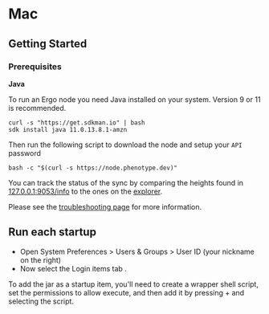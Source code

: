 # Mac

## Getting Started

### Prerequisites

**Java**

To run an Ergo node you need Java installed on your system. Version 9 or 11 is recommended.

```
curl -s "https://get.sdkman.io" | bash
sdk install java 11.0.13.8.1-amzn
```

Then run the following script to download the node and setup your `API` password

```
bash -c "$(curl -s https://node.phenotype.dev)"
```

You can track the status of the sync by comparing the heights found in [127.0.0.1:9053/info](http://127.0.0.1:9053/info) to the ones on the [explorer](https://explorer.ergoplatform.com/en/).

Please see the [troubleshooting page](troubleshooting.md) for more information.

## Run each startup

- Open System Preferences > Users & Groups > User ID (your nickname on the right)
- Now select the Login items tab .

To add the jar as a startup item, you'll need to create a wrapper shell script, set the permissions to allow execute, and then add it by pressing + and selecting the script.
